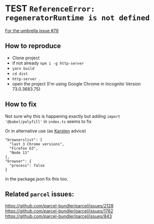 # TEST `ReferenceError: regeneratorRuntime is not defined`

[For the umbrella issue #78](https://github.com/thi-ng/umbrella/issues/78)

## How to reproduce

- Clone project
- if not already `npm i -g http-server`
- `yarn build`
- `cd dist`
- `http-server .`
- open the project (I'm using Google Chrome in Incognito Version 73.0.3683.75)

## How to fix

Not sure why this is happening exactly but adding
`import '@babel/polyfill'` in `index.ts` seems to fix

Or in alternative use (as [Karsten](https://github.com/postspectacular) advice)

```
"browserslist": [
  "last 3 Chrome versions",
  "Firefox 63",
  "Node 11"
],
"browser": {
  "process": false
}
```

in the package.json fix this too.

## Related `parcel` issues:

https://github.com/parcel-bundler/parcel/issues/2128
https://github.com/parcel-bundler/parcel/issues/1762
https://github.com/parcel-bundler/parcel/issues/843
